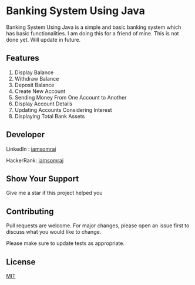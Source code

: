# Banking System Using Java

Banking System Using Java is a simple and basic banking system which has basic functionalities. I am doing this for a friend of mine. This is not done yet. Will update in future.

## Features

1. Display Balance
2. Withdraw Balance
3. Deposit Balance
4. Create New Account
5. Sending Money From One Account to Another
6. Display Account Details
7. Updating Accounts Considering Interest
8. Displaying Total Bank Assets

## Developer

LinkedIn : [iamsomraj](https://www.linkedin.com/in/iamsomraj/)

HackerRank: [iamsomraj](https://www.hackerrank.com/iamsomraj?hr_r=1) 

## Show Your Support

Give me a star if this project helped you

## Contributing

Pull requests are welcome. For major changes, please open an issue first to discuss what you would like to change.

Please make sure to update tests as appropriate.

## License

[MIT](https://choosealicense.com/licenses/mit/)
